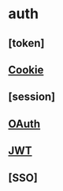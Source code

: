 # auth

## [token]

## [Cookie](cookie.md)

## [session]

## [OAuth](oauth.md)

## [JWT](JWT.md)

## [SSO]